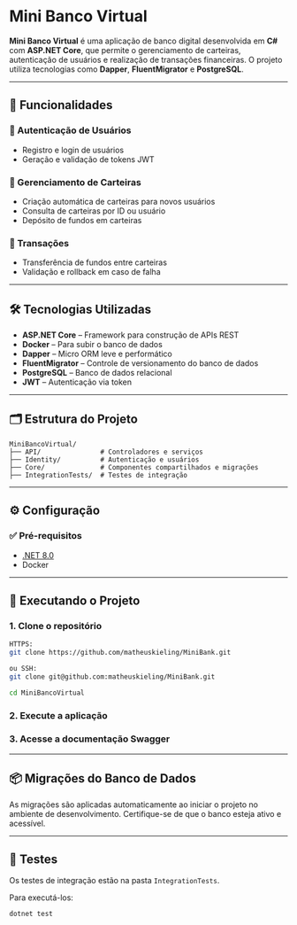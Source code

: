 ﻿

# Mini Banco Virtual

**Mini Banco Virtual** é uma aplicação de banco digital desenvolvida em **C#** com **ASP.NET Core**, que permite o gerenciamento de carteiras, autenticação de usuários e realização de transações financeiras. O projeto utiliza tecnologias como **Dapper**, **FluentMigrator** e **PostgreSQL**.

---

## 🔧 Funcionalidades

### 🔐 Autenticação de Usuários
- Registro e login de usuários
- Geração e validação de tokens JWT

### 💼 Gerenciamento de Carteiras
- Criação automática de carteiras para novos usuários
- Consulta de carteiras por ID ou usuário
- Depósito de fundos em carteiras

### 💸 Transações
- Transferência de fundos entre carteiras
- Validação e rollback em caso de falha

---

## 🛠️ Tecnologias Utilizadas

- **ASP.NET Core** – Framework para construção de APIs REST
- **Docker** – Para subir o banco de dados
- **Dapper** – Micro ORM leve e performático
- **FluentMigrator** – Controle de versionamento do banco de dados
- **PostgreSQL** – Banco de dados relacional
- **JWT** – Autenticação via token

---

## 🗂️ Estrutura do Projeto

```text
MiniBancoVirtual/
├── API/               # Controladores e serviços
├── Identity/          # Autenticação e usuários
├── Core/              # Componentes compartilhados e migrações
├── IntegrationTests/  # Testes de integração
```

---

## ⚙️ Configuração

### ✅ Pré-requisitos

- [.NET 8.0](https://dotnet.microsoft.com/)
- Docker

---

## 🚀 Executando o Projeto

### 1. Clone o repositório

```bash
HTTPS:
git clone https://github.com/matheuskieling/MiniBank.git

ou SSH:
git clone git@github.com:matheuskieling/MiniBank.git

cd MiniBancoVirtual
```

### 2. Execute a aplicação

### 3. Acesse a documentação Swagger


---
## 📦 Migrações do Banco de Dados

As migrações são aplicadas automaticamente ao iniciar o projeto no ambiente de desenvolvimento. Certifique-se de que o banco esteja ativo e acessível.

---

## 🧪 Testes

Os testes de integração estão na pasta `IntegrationTests`.

Para executá-los:

```bash
dotnet test
```
